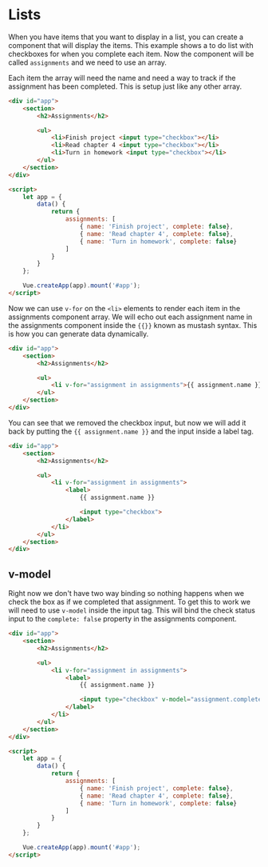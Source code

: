 # Lists

When you have items that you want to display in a list, you can create a component that will display the items. This example shows a to do list with checkboxes for when you complete each item. Now the component will be called `assignments` and we need to use an array.

Each item the array will need the name and need a way to track if the assignment has been completed. This is setup just like any other array.

```html
<div id="app">
    <section>
        <h2>Assignments</h2>

        <ul>
            <li>Finish project <input type="checkbox"></li>
            <li>Read chapter 4 <input type="checkbox"></li>
            <li>Turn in homework <input type="checkbox"></li>
        </ul>
    </section>
</div>

<script>
    let app = {
        data() {
            return {
                assignments: [
                    { name: 'Finish project', complete: false},
                    { name: 'Read chapter 4', complete: false},
                    { name: 'Turn in homework', complete: false}
                ]
            }
        }
    };

    Vue.createApp(app).mount('#app');
</script>
```

Now we can use `v-for` on the `<li>` elements to render each item in the assignments component array. We will echo out each assignment name in the assignments component inside the `{{}}` known as mustash syntax. This is how you can generate data dynamically.

```html
<div id="app">
    <section>
        <h2>Assignments</h2>

        <ul>
            <li v-for="assignment in assignments">{{ assignment.name }}</li>
        </ul>
    </section>
</div>
```

You can see that we removed the checkbox input, but now we will add it back by putting the `{{ assignment.name }}` and the input inside a label tag.

```html
<div id="app">
    <section>
        <h2>Assignments</h2>

        <ul>
            <li v-for="assignment in assignments">
                <label>
                    {{ assignment.name }}

                    <input type="checkbox">
                </label>
            </li>
        </ul>
    </section>
</div>
```

## v-model
Right now we don't have two way binding so nothing happens when we check the box as if we completed that assignment. To get this to work we will need to use `v-model` inside the input tag. This will bind the check status input to the `complete: false` property in the assignments component.

```html
<div id="app">
    <section>
        <h2>Assignments</h2>

        <ul>
            <li v-for="assignment in assignments">
                <label>
                    {{ assignment.name }}

                    <input type="checkbox" v-model="assignment.complete">
                </label>
            </li>
        </ul>
    </section>
</div>

<script>
    let app = {
        data() {
            return {
                assignments: [
                    { name: 'Finish project', complete: false},
                    { name: 'Read chapter 4', complete: false},
                    { name: 'Turn in homework', complete: false}
                ]
            }
        }
    };

    Vue.createApp(app).mount('#app');
</script>
```